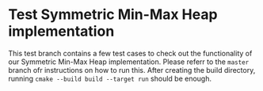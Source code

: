 # Test Symmetric Min-Max Heap implementation

This test branch contains a few test cases to check out the functionality of our Symmetric Min-Max Heap implementation. Please referr to the `master` branch ofr instructions on how to run this. After creating the build directory, running `cmake --build build --target run` should be enough.